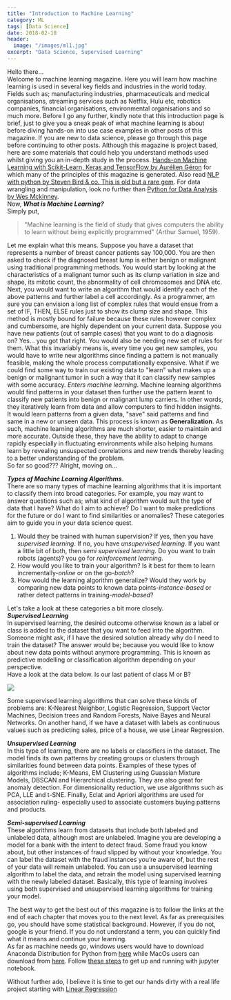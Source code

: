 ```yaml
---
title: "Introduction to Machine Learning"
category: ML
tags: [Data Science]
date: 2018-02-18
header:
  image: "/images/ml1.jpg"
excerpt: "Data Science, Supervised Learning"
---
```


Hello there...  
Welcome to machine learning magazine. Here you will learn how machine learning is used in several key fields and industries in the world today. Fields such as; manufacturing industries, pharmaceuticals and medical organisations, streaming services such as Netflix, Hulu etc, robotics companies, financial organisations, environmental organisations and so much more. Before I go any further, kindly note that this introduction page is brief, just to give you a sneak peak of what machine learning is about before diving hands-on into use case examples in other posts of this magazine. If you are new to data science, please go through this page before continuing to other posts. Although this magazine is project based, here are some materials that could help you understand methods used whilst giving you an in-depth study in the process. [Hands-on Machine Learning with Scikit-Learn, Keras and TensorFlow by Aurélien Géron](https://learning.oreilly.com/library/view/hands-on-machine-learning/9781492032632/) for which many of the principles of this magazine is generated. Also read [NLP with python by Steven Bird & co. This is old but a rare gem](http://www.nltk.org/book/). For data wrangling and manipulation, look no further than [Python for Data Analysis by Wes Mckinney](https://learning.oreilly.com/library/view/python-for-data/9781491957653/).  
Now, ***What is Machine Learning?***   
Simply put,  
>"Machine learning is the field of study that gives computers the ability to learn without being explicitly programmed" (Arthur Samuel, 1959).

Let me explain what this means. Suppose you have a dataset that represents a number of breast cancer patients say 100,000. You are then asked to check if the diagnosed breast lump is either benign or malignant using traditional programming methods. You would start by looking at the characteristics of a malignant tumor such as its clump variation in size and shape, its mitotic count, the abnormality of cell chromosomes and DNA etc. Next, you would want to write an algorithm that would identify each of the above patterns and further label a cell accordingly. As a programmer, am sure you can envision a long list of complex rules that would ensue from a set of IF, THEN, ELSE rules just to show its clump size and shape. This method is mostly bound for failure because these rules however complex and cumbersome, are highly dependent on your current data. Suppose you have new patients (out of sample cases) that you want to do a diagnosis on? Yes... you got that right. You would also be needing new set of rules for them. What this invariably means is, every time you get new samples, you would have to write new algorithms since finding a pattern is not manually feasible, making the whole process  computationally expensive. What if we could find some way to train our existing data to "learn" what makes up a benign or malignant tumor in such a way that it can classify new samples with some accuracy. *Enters machine learning*. Machine learning algorithms would find patterns in your dataset then further use the pattern learnt to classify new patients into benign or malignant lump carriers. In other words, they iteratively learn from data and allow computers to find hidden insights. It would learn patterns from a given data, "save" said patterns and find same in a new or unseen data. This process is known as **Generalization**. As such, machine learning algorithms are much shorter, easier to maintain and more accurate. Outside these, they have the ability to adapt to change rapidly especially in fluctuating environments while also helping humans learn by revealing unsuspected correlations and new trends thereby leading to a better understanding of the problem.  
So far so good??? Alright, moving on...  

***Types of Machine Learning Algorithms***.  
There are so many types of machine learning algorithms that it is important to classify them into broad categories. For example, you may want to answer questions such as; what kind of algorithm would suit the type of data that I have? What do I aim to achieve? Do I want to make predictions for the future or do I want to find similarities or anomalies? These categories aim to guide you in your data science quest.
1. Would they be trained with human supervision? If yes, then you have *supervised learning*. If no, you have *unsupervised learning*. If you want a little bit of both, then *semi supervised learning*. Do you want to train robots (agents)? you go for *reinforcement learning*.
2. How would you like to train your algorithm? Is it best for them to learn incrementally-*online* or on the go-*batch*?
3. How would the learning algorithm generalize? Would they work by comparing new data points to known data points-*instance-based* or rather detect patterns in training-*model-based*?  

Let's take a look at these categories a bit more closely.  
***Supervised Learning***  
In supervised learning, the desired outcome otherwise known as a label or class is added to the dataset that you want to feed into the algorithm. Someone might ask, if I have the desired solution already why do I need to train the dataset? The answer would be; because you would like to know about new data points without anymore programming. This is known as predictive modelling or classification algorithm depending on your perspective.  
Have a look at the data below. Is our last patient of class M or B?

<img src="{{ site.url }}{{ site.baseurl }}/images/tumor.jpg">  

Some supervised learning algorithms that can solve these kinds of problems are:
K-Nearest Neighbor, Logistic Regression, Support Vector Machines, Decision trees and Random Forests, Naive Bayes and Neural Networks. On another hand, if we have a dataset with labels as continuous values such as predicting sales, price of a house, we use Linear Regression.

***Unsupervised Learning***  
In this type of learning, there are no labels or classifiers in the dataset. The model finds its own patterns by creating groups or clusters through similarities found between data points. Examples of these types of algorithms include; K-Means, EM Clustering using Guassian Mixture Models, DBSCAN and Hierarchical clustering. They are also great for anomaly detection. For dimensionality reduction, we use algorithms such as PCA, LLE and t-SNE. Finally, Eclat and Apriori algorithms are used for association ruling- especially used to associate customers buying patterns and products.

***Semi-supervised Learning***  
These algorithms learn from datasets that include both labeled and unlabeled data, although most are unlabeled. Imagine you are developing a model for a  bank with the intent to detect fraud. Some fraud you know about, but other instances of fraud slipped by without your knowledge. You can label the dataset with the fraud instances you’re aware of, but the rest of your data will remain unlabeled. You can use a unsupervised learning algorithm to label the data, and retrain the model using supervised learning with the newly labeled dataset. Basically, this type of learning involves using both supervised and unsupervised learning algorithms for training your model.  

The best way to get the best out of this magazine is to follow the links at the end of each chapter that moves you to the next level. As far as prerequisites go, you should have some statistical background. However, if you do not, google is your friend. If you do not understand a term, you can quickly find what it means and continue your learning.  
As far as machine needs go, windows users would have to download Anaconda Distribution for Python from [here](https://www.anaconda.com/distribution/) while MacOs users can download from [here](https://docs.anaconda.com/anaconda/install/mac-os/). Follow [these steps](https://jupyter-notebook-beginner-guide.readthedocs.io/en/latest/execute.html) to get up and running with jupyter notebook.

Without further ado, I believe it is time to get our hands dirty with a real life project starting with [Linear Regression](https://meesaan.github.io/enigma.github.io/ml/linear-regression/)
